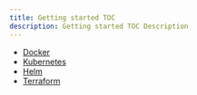 ```yaml
---
title: Getting started TOC
description: Getting started TOC Description
---
```


- [Docker](docker.md)
- [Kubernetes](kubernetes.md)
- [Helm](helm.md)
- [Terraform](terraform.md)
